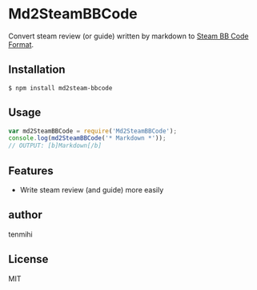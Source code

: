 # Md2SteamBBCode

Convert steam review (or guide) written by markdown to [Steam BB Code Format](http://steamcommunity.com/comment/WorkshopItem/formattinghelp).

## Installation

```console
$ npm install md2steam-bbcode
```

## Usage

```js
var md2SteamBBCode = require('Md2SteamBBCode');
console.log(md2SteamBBCode('* Markdown *'));
// OUTPUT: [b]Markdown[/b]
```

## Features

- Write steam review (and guide) more easily

## author

tenmihi

## License

MIT
